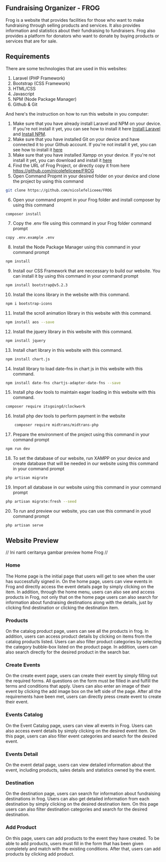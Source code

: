<!-- pada saat awal menjalankan:
npm install
npm run build
npm install aos --save
npm install bootstrap@v5.2.3
npm i bootstrap-icons
npm i cloudinary
npm install jquery
npm install chart.js
npm install date-fns chartjs-adapter-date-fns --save
composer require itsgoingd/clockwork
composer require midtrans/midtrans-php

yang perlu ditulis di tiap page:

{{-- bootstrap css --}}
<link rel="stylesheet" href="node_modules/bootstrap/dist/css/bootstrap.min.css">
<link rel="stylesheet" href="node_modules/bootstrap-icons/font/bootstrap-icons.css">
<link rel="stylesheet" href="node_modules/aos/dist/aos.css">

{{-- bootstrap js --}}
<script src="node_modules/aos/dist/aos.js"></script>
<script src="node_modules/bootstrap/dist/js/bootstrap.bundle.min.js"></script>

{{-- script for animate on scroll --}}
<script>
    AOS.init();
</script> -->
## Fundraising Organizer - FROG
Frog is a website that provides facilities for those who want to make fundraising through selling products and services. It also provides information and statistics about their fundraising to fundraisers. Frog also provides a platform for donators who want to donate by buying products or services that are for sale.

## Requirements
There are some technologies that are used in this websites:
1. Laravel (PHP Framework)
2. Bootstrap (CSS Framework)
3. HTML/CSS
4. Javascript
5. NPM (Node Package Manager)
6. Github & Git

And here's the instruction on how to run this website in you computer:
1. Make sure that you have already install Laravel and NPM on your device. If you're not install it yet, you can see how to install it here <a href="https://laravel.com/docs/8.x/installation">Install Laravel</a> and <a href="https:// docs.npmjs.com/downloading-and-installing-node-js-and-npm">Install NPM</a>.
2. Make sure that you have installed Git on your device and have connected it to your Github account. If you're not install it yet, you can see how to install it <a href="https://git-scm.com/book/en/v2/Getting-Started-Installing-Git">here</a>
3. Make sure that you have installed Xampp on your device. If you're not install it yet, you can download and install it <a href="https://www.apachefriends.org/download.html">here</a>
4. Find the URL of Frog Project, or directly copy it from here <a>https://github.com/nicolefeliceee/FROG</a>
5. Open Command Propmt in your desired folder on your device and clone the project by using this command
```sh
git clone https://github.com/nicolefeliceee/FROG
```
6. Open your command propmt in your Frog folder and install composer by using this command
```sh
composer install
```
7. Copy the .env file using this command in your Frog folder command prompt
```sh
copy .env.example .env
```
8. Install the Node Package Manager using this command in your command prompt
```sh
npm install
```
9. Install our CSS Framework that are neccessary to build our website. You can install it by using this command in your command prompt
```sh
npm install bootstrap@v5.2.3
```
10. Install the icons library in the website with this command.
```sh
npm i bootstrap-icons
```
11. Install the scroll animation library in this website with this command.
```sh
npm install aos --save
```
12. Install the jquery library in this website with this command.
```sh
npm install jquery
```
13. Install chart library in this website with this command.
```sh
npm install chart.js
```
14. Install library to load date-fns in chart js in this website with this command.
```sh
npm install date-fns chartjs-adapter-date-fns --save
```
15. Install php dev tools to maintain eager loading in this website with this command.
```sh
composer require itsgoingd/clockwork
```
16. Install php dev tools to perform payment in the website
```sh
    composer require midtrans/midtrans-php
```
17. Prepare the environment of the project using this command in your command prompt
```sh
npm run dev
```
18. To set the database of our website, run XAMPP on your device and create database that will be needed in our website using this command in your command prompt
```sh
php artisan migrate
```
19. Import all database in our website using this command in your command prompt
```sh
php artisan migrate:fresh --seed
```
20. To run and preview our website, you can use this command in youd command prompt
```sh
php artisan serve
```
    
## Website Preview
// Ini nanti ceritanya gambar preview home Frog //
### Home
<!-- ![img 1](https://github.com/nicolefelice/frog/blob/master/public/assets/img/Home-ss.jpeg) -->
The Home page is the initial page that users will get to see when the user has successfully signed in. On the home page, users can view events in Frog and directly access the event details page by simply clicking on the item. In addition, through the home menu, users can also see and access products in Frog, not only that on the home page users can also search for information about fundraising destinations along with the details, just by clicking find destination or clicking the destination item.
### Products
<!-- ![img 2](https://github.com/nicolefelice/frog/blob/master/public/assets/img/products-ss.jpeg) -->
On the catalog product page, users can see all the products in frog. In addition, users can access product details by clicking on items from the catalog products listed. Users can also filter product categories by selecting the category bubble-box listed on the product page. In addition, users can also search directly for the desired product in the search bar.
### Create Events
<!-- ![img 3](https://github.com/nicolefelice/frog/blob/master/public/assets/img/createEvent-ss.jpeg) -->
On the create event page, users can create their event by simply filling out the required forms. All questions on the form must be filled in and fulfill the terms and conditions that apply. Users can also enter an image of their event by clicking the add image box on the left side of the page. After all the requirements have been met, users can directly press create event to create their event.
### Events Catalog
<!-- ![img 4](https://github.com/nicolefelice/frog/blob/master/public/assets/img/events-ss.jpeg) -->
On the Event Catalog page, users can view all events in Frog. Users can also access event details by simply clicking on the desired event item. On this page, users can also filter event categories and search for the desired event.
### Events Detail
<!-- ![img 5](https://github.com/nicolefelice/frog/blob/master/public/assets/img/eventDetail-ss.jpeg) -->
On the event detail page, users can view detailed information about the event, including products, sales details and statistics owned by the event.
<!-- ![img 6](https://github.com/nicolefelice/frog/blob/master/public/assets/img/eventDetail2-ss.jpeg)
![img 7](https://github.com/nicolefelice/frog/blob/master/public/assets/img/eventDetail3-ss.jpeg)
![img 8](https://github.com/nicolefelice/frog/blob/master/public/assets/img/eventDetail4-ss.jpeg) -->
### Destination
<!-- ![img 9](https://github.com/nicolefelice/frog/blob/master/public/assets/img/destination-ss.jpeg) -->
On the destination page, users can search for information about fundraising destinations in frog. Users can also get detailed information from each destination by simply clicking on the desired destination item. On this page users can also filter destination categories and search for the desired destination.
### Add Product
<!-- ![img 10](https://github.com/nicolefelice/frog/blob/master/public/assets/img/createProduct-ss.jpeg) -->
On this page, users can add products to the event they have created. To be able to add products, users must fill in the form that has been given completely and match with the existing conditions. After that, users can add products by clicking add product.

